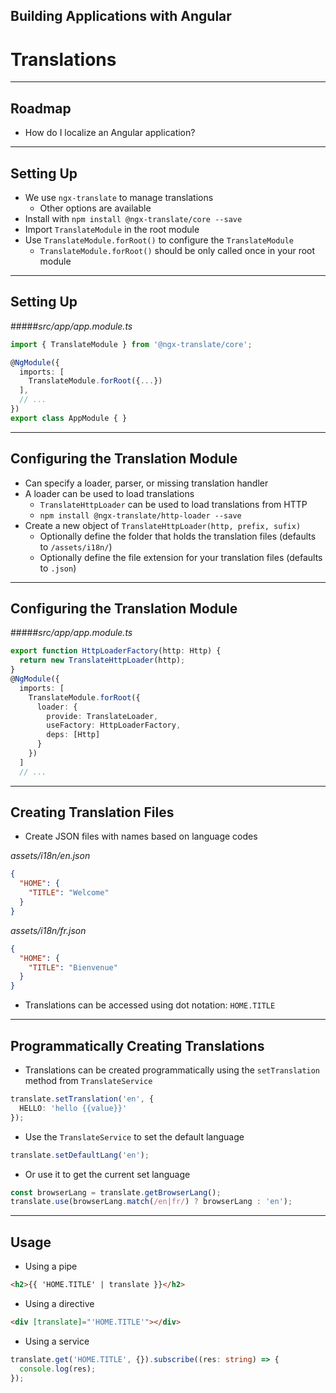 <!-- .slide: data-background="../content/images/title-slide.jpg" -->

## Building Applications with Angular

# Translations

---

## Roadmap

- How do I localize an Angular application?

---

## Setting Up

- We use `ngx-translate` to manage translations
  - Other options are available
- Install with `npm install @ngx-translate/core --save`
- Import `TranslateModule` in the root module
- Use `TranslateModule.forRoot()` to configure the `TranslateModule`
  - `TranslateModule.forRoot()` should be only called once in your root module

---

## Setting Up

#####_src/app/app.module.ts_
```ts
import { TranslateModule } from '@ngx-translate/core';

@NgModule({
  imports: [
    TranslateModule.forRoot({...})
  ],
  // ...
})
export class AppModule { }
```

---

## Configuring the Translation Module

- Can specify a loader, parser, or missing translation handler
- A loader can be used to load translations
  - `TranslateHttpLoader` can be used to load translations from HTTP
  - `npm install @ngx-translate/http-loader --save`
- Create a new object of `TranslateHttpLoader(http, prefix, sufix)`
  - Optionally define the folder that holds the translation files (defaults to `/assets/i18n/`)
  - Optionally define the file extension for your translation files (defaults to `.json`)

---

## Configuring the Translation Module

#####_src/app/app.module.ts_
```ts
export function HttpLoaderFactory(http: Http) {
  return new TranslateHttpLoader(http);
}
@NgModule({
  imports: [
    TranslateModule.forRoot({
      loader: {
        provide: TranslateLoader,
        useFactory: HttpLoaderFactory,
        deps: [Http]
      }
    })
  ]
  // ...
```

---

## Creating Translation Files

- Create JSON files with names based on language codes

_assets/i18n/en.json_
```json
{
  "HOME": {
    "TITLE": "Welcome"
  }
}
```

_assets/i18n/fr.json_
```json
{
  "HOME": {
    "TITLE": "Bienvenue"
  }
}
```

- Translations can be accessed using dot notation: `HOME.TITLE`

---

## Programmatically Creating Translations

- Translations can be created programmatically using the `setTranslation` method from `TranslateService`

```ts
translate.setTranslation('en', {
  HELLO: 'hello {{value}}'
});
```

- Use the `TranslateService` to set the default language

```ts
translate.setDefaultLang('en');
```

- Or use it to get the current set language 

```ts
const browserLang = translate.getBrowserLang();
translate.use(browserLang.match(/en|fr/) ? browserLang : 'en');
```

---

## Usage

- Using a pipe

```html
<h2>{{ 'HOME.TITLE' | translate }}</h2>
```

- Using a directive

```html
<div [translate]="'HOME.TITLE'"></div>
```

- Using a service

```ts
translate.get('HOME.TITLE', {}).subscribe((res: string) => {
  console.log(res);
});
```
